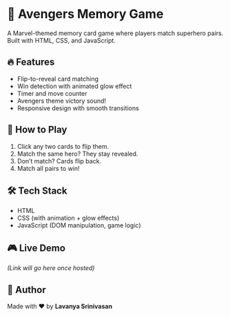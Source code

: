 # 🧠 Avengers Memory Game

A Marvel-themed memory card game where players match superhero pairs. Built with HTML, CSS, and JavaScript.

## 🔥 Features

- Flip-to-reveal card matching
- Win detection with animated glow effect
- Timer and move counter
- Avengers theme victory sound!
- Responsive design with smooth transitions

## 🚀 How to Play

1. Click any two cards to flip them.
2. Match the same hero? They stay revealed.
3. Don’t match? Cards flip back.
4. Match all pairs to win!

## 🛠️ Tech Stack

- HTML
- CSS (with animation + glow effects)
- JavaScript (DOM manipulation, game logic)

## 🎮 Live Demo

*(Link will go here once hosted)*

## 🧙 Author

Made with ❤️ by **Lavanya Srinivasan**

